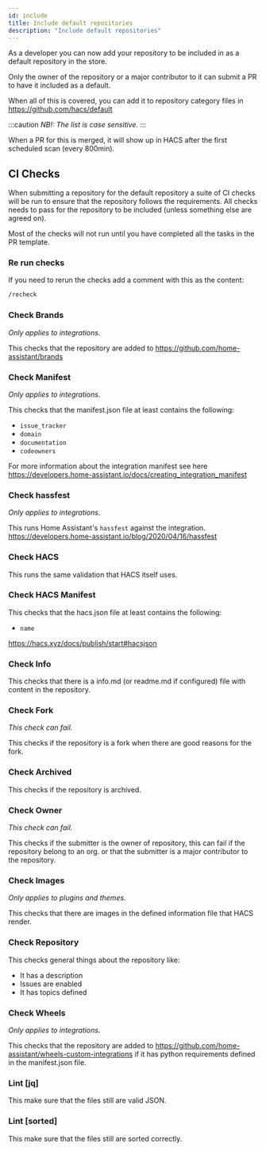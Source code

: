 ```yaml
---
id: include
title: Include default repositories
description: "Include default repositories"
---
```


As a developer you can now add your repository to be included in as a default repository in the store.

Only the owner of the repository or a major contributor to it can submit a PR to have it included as a default.

When all of this is covered, you can add it to repository category files in https://github.com/hacs/default

:::caution
_NB!: The list is case sensitive._
:::

When a PR for this is merged, it will show up in HACS after the first scheduled scan (every 800min).

## CI Checks

When submitting a repository for the default repository a suite of CI checks will be run to ensure that the repository follows the requirements.
All checks needs to pass for the repository to be included (unless something else are agreed on).

Most of the checks will not run until you have completed all the tasks in the PR template.

### Re run checks

If you need to rerun the checks add a comment with this as the content:

```txt
/recheck
```

### Check Brands

_Only applies to integrations._

This checks that the repository are added to https://github.com/home-assistant/brands

### Check Manifest

_Only applies to integrations._

This checks that the manifest.json file at least contains the following:

- `issue_tracker`
- `domain`
- `documentation`
- `codeowners`

For more information about the integration manifest see here https://developers.home-assistant.io/docs/creating_integration_manifest

### Check hassfest

_Only applies to integrations._

This runs Home Assistant's `hassfest` against the integration.
https://developers.home-assistant.io/blog/2020/04/16/hassfest

### Check HACS

This runs the same validation that HACS itself uses.

### Check HACS Manifest

This checks that the hacs.json file at least contains the following:

- `name`

https://hacs.xyz/docs/publish/start#hacsjson

### Check Info

This checks that there is a info.md (or readme.md if configured) file with content in the repository.

### Check Fork

_This check can fail._

This checks if the repository is a fork when there are good reasons for the fork.

### Check Archived

This checks if the repository is archived.

### Check Owner

_This check can fail._

This checks if the submitter is the owner of repository, this can fail if the repository belong to an org. or that the submitter is a major contributor to the repository.

### Check Images

_Only applies to plugins and themes._

This checks that there are images in the defined information file that HACS render.

### Check Repository

This checks general things about the repository like:

- It has a description
- Issues are enabled
- It has topics defined

### Check Wheels

_Only applies to integrations._

This checks that the repository are added to https://github.com/home-assistant/wheels-custom-integrations if it has python requirements defined in the manifest.json file.

### Lint [jq]

This make sure that the files still are valid JSON.

### Lint [sorted]

This make sure that the files still are sorted correctly.
